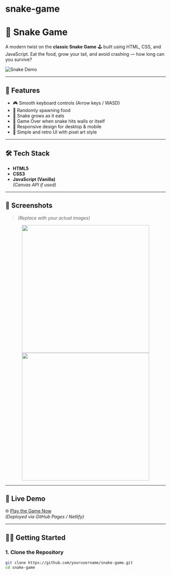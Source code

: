 # snake-game

# 🐍 Snake Game

A modern twist on the **classic Snake Game** 🕹️ built using HTML, CSS, and JavaScript. Eat the food, grow your tail, and avoid crashing — how long can you survive?

![Snake Demo](https://user-images.githubusercontent.com/your-username/snake-demo.gif)

---

## 🚀 Features

- 🎮 Smooth keyboard controls (Arrow keys / WASD)
- 🍎 Randomly spawning food
- 🐍 Snake grows as it eats
- 🚫 Game Over when snake hits walls or itself
- 📱 Responsive design for desktop & mobile
- 🎨 Simple and retro UI with pixel art style

---

## 🛠️ Tech Stack

- **HTML5**
- **CSS3**
- **JavaScript (Vanilla)**  
*(Canvas API if used)*

---

## 📸 Screenshots

> *(Replace with your actual images)*

<div align="center">
  <img src="https://user-images.githubusercontent.com/your-username/snake-1.png" width="400"/>
  <img src="https://user-images.githubusercontent.com/your-username/snake-2.png" width="400"/>
</div>

---

## 🔗 Live Demo

🌐 [Play the Game Now](https://yourusername.github.io/snake-game/)  
*(Deployed via GitHub Pages / Netlify)*

---

## 🧑‍💻 Getting Started

### 1. Clone the Repository

```bash
git clone https://github.com/yourusername/snake-game.git
cd snake-game
